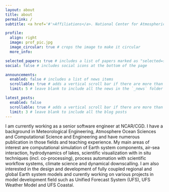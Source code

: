 ```yaml
---
layout: about
title: about
permalink: /
subtitle: <a href='#'>Affiliations</a>. National Center for Atmospheric Research, Boulder, CO, US

profile:
  align: right
  image: prof_pic.jpg
  image_circular: true # crops the image to make it circular
  more_info:

selected_papers: true # includes a list of papers marked as "selected={true}"
social: false # includes social icons at the bottom of the page

announcements:
  enabled: false # includes a list of news items
  scrollable: true # adds a vertical scroll bar if there are more than 3 news items
  limit: 5 # leave blank to include all the news in the `_news` folder

latest_posts:
  enabled: false
  scrollable: true # adds a vertical scroll bar if there are more than 3 new posts items
  limit: 3 # leave blank to include all the blog posts
---
```


I am currently working as a senior software engineer at NCAR/CGD. I have a background in Meteorological Engineering, Atmosphere Ocean Sciences and Computational Science and Engineering and have numerous publication in those fields and teaching experience. My main areas of interest are computational simulation of Earth system components, air-sea interaction, hydrodynamics of lakes, scientific visualization with in situ techniques (incl. co-processing), process automation with scientific workflow systems, climate science and dynamical downscalling. I am also interested in the design and development of fully coupled regional and global Earth system models
and curently working on various projects in model development field such as Unified Forecast System (UFS), UFS Weather Model and UFS Coastal.
